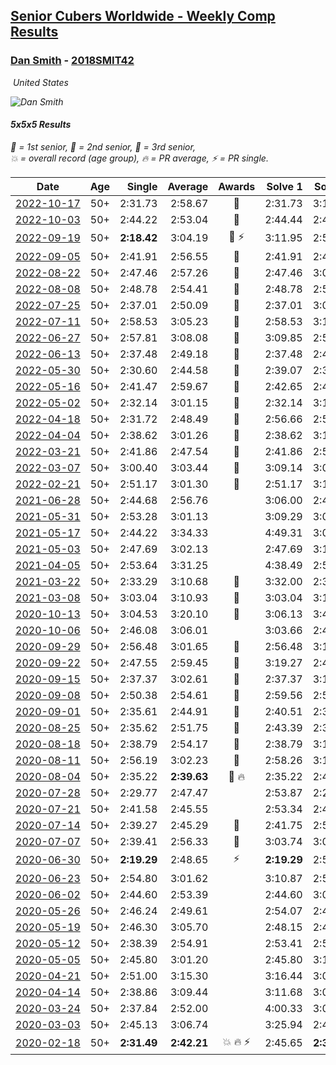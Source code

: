 <style>table {white-space: nowrap;}</style>
<link rel="stylesheet" type="text/css" href="/scw-comp/css/flags.css" />

## [Senior Cubers Worldwide - Weekly Comp Results](/scw-comp/results/)
### [Dan Smith](README.md) - [2018SMIT42](https://www.worldcubeassociation.org/persons/2018SMIT42?event=555)

<i class="flag flag-US" />&nbsp;United States

![Dan Smith](1570678334.png)

#### 5x5x5 Results

<span style="white-space: nowrap;">🥇 = 1st senior</span>, <span style="white-space: nowrap;">🥈 = 2nd senior</span>, <span style="white-space: nowrap;">🥉 = 3rd senior</span>, <span style="white-space: nowrap;">💥 = overall record (age group)</span>, <span style="white-space: nowrap;">🔥 = PR average</span>, <span style="white-space: nowrap;">⚡ = PR single</span>.

| Date | Age | Single | Average | Awards | Solve 1 | Solve 2 | Solve 3 | Solve 4 | Solve 5 | Video |
| :--: | :--: | --: | --: | :--: | --: | --: | --: | --: | --: | :-- |
| [2022-10-17](../../results/2022-10-17/555.md) | 50+ | 2:31.73 | 2:58.67 | 🥉 | 2:31.73 | 3:16.58 | 3:07.71 | DNS | DNS | [Desktop](https://www.facebook.com/events/815539682815599/permalink/834878977548336) / [Mobile](https://m.facebook.com/events/815539682815599?view=permalink&id=834878977548336) |
| [2022-10-03](../../results/2022-10-03/555.md) | 50+ | 2:44.22 | 2:53.04 | 🥉 | 2:44.44 | 2:44.22 | 3:10.45 | DNS | DNS | [Desktop](https://www.facebook.com/events/815539682815599/permalink/825765445126356) / [Mobile](https://m.facebook.com/events/815539682815599?view=permalink&id=825765445126356) |
| [2022-09-19](../../results/2022-09-19/555.md) | 50+ | **2:18.42** | 3:04.19 | 🥉 ⚡ | 3:11.95 | 2:51.22 | **2:18.42** | 3:11.95 | 3:09.40 | [Desktop](https://www.facebook.com/events/450657513693488/permalink/455553443203895) / [Mobile](https://m.facebook.com/events/450657513693488?view=permalink&id=455553443203895) |
| [2022-09-05](../../results/2022-09-05/555.md) | 50+ | 2:41.91 | 2:56.55 | 🥉 | 2:41.91 | 2:48.97 | 3:18.76 | DNS | DNS | [Desktop](https://www.facebook.com/events/448393960648054/permalink/449911077163009) / [Mobile](https://m.facebook.com/events/448393960648054?view=permalink&id=449911077163009) |
| [2022-08-22](../../results/2022-08-22/555.md) | 50+ | 2:47.46 | 2:57.26 | 🥉 | 2:47.46 | 3:01.52 | 3:02.80 | DNS | DNS | [Desktop](https://www.facebook.com/events/542579854309231/permalink/549844846916065) / [Mobile](https://m.facebook.com/events/542579854309231?view=permalink&id=549844846916065) |
| [2022-08-08](../../results/2022-08-08/555.md) | 50+ | 2:48.78 | 2:54.41 | 🥈 | 2:48.78 | 2:56.76 | 2:57.68 | DNS | DNS | [Desktop](https://www.facebook.com/events/619445529768906/permalink/621720946208031) / [Mobile](https://m.facebook.com/events/619445529768906?view=permalink&id=621720946208031) |
| [2022-07-25](../../results/2022-07-25/555.md) | 50+ | 2:37.01 | 2:50.09 | 🥇 | 2:37.01 | 3:08.26 | 2:45.00 | DNS | DNS | [Desktop](https://www.facebook.com/events/1016110945736319/permalink/1023285925018821) / [Mobile](https://m.facebook.com/events/1016110945736319?view=permalink&id=1023285925018821) |
| [2022-07-11](../../results/2022-07-11/555.md) | 50+ | 2:58.53 | 3:05.23 | 🥈 | 2:58.53 | 3:10.15 | 3:07.00 | DNS | DNS | [Desktop](https://www.facebook.com/events/443186990742814/permalink/451543449907168) / [Mobile](https://m.facebook.com/events/443186990742814?view=permalink&id=451543449907168) |
| [2022-06-27](../../results/2022-06-27/555.md) | 50+ | 2:57.81 | 3:08.08 | 🥈 | 3:09.85 | 2:57.81 | 3:16.58 | DNS | DNS | [Desktop](https://www.facebook.com/events/605852520957703/permalink/614842013392087) / [Mobile](https://m.facebook.com/events/605852520957703?view=permalink&id=614842013392087) |
| [2022-06-13](../../results/2022-06-13/555.md) | 50+ | 2:37.48 | 2:49.18 | 🥇 | 2:37.48 | 2:46.27 | 3:03.79 | DNS | DNS | [Desktop](https://www.facebook.com/events/515728940298305/permalink/523488992855633) / [Mobile](https://m.facebook.com/events/515728940298305?view=permalink&id=523488992855633) |
| [2022-05-30](../../results/2022-05-30/555.md) | 50+ | 2:30.60 | 2:44.58 | 🥇 | 2:39.07 | 2:30.60 | 3:04.07 | DNS | DNS | [Desktop](https://www.facebook.com/events/1031249797503298/permalink/1039094140052197) / [Mobile](https://m.facebook.com/events/1031249797503298?view=permalink&id=1039094140052197) |
| [2022-05-16](../../results/2022-05-16/555.md) | 50+ | 2:41.47 | 2:59.67 | 🥇 | 2:42.65 | 2:41.47 | 3:34.89 | DNS | DNS | [Desktop](https://www.facebook.com/events/335240368547011/permalink/343608807710167) / [Mobile](https://m.facebook.com/events/335240368547011?view=permalink&id=343608807710167) |
| [2022-05-02](../../results/2022-05-02/555.md) | 50+ | 2:32.14 | 3:01.15 | 🥈 | 2:32.14 | 3:14.76 | 3:16.54 | DNS | DNS | [Desktop](https://www.facebook.com/events/766988371376362/permalink/775643900510809) / [Mobile](https://m.facebook.com/events/766988371376362?view=permalink&id=775643900510809) |
| [2022-04-18](../../results/2022-04-18/555.md) | 50+ | 2:31.72 | 2:48.49 | 🥈 | 2:56.66 | 2:57.10 | 2:31.72 | DNS | DNS | [Desktop](https://www.facebook.com/events/651121915952604/permalink/655290792202383) / [Mobile](https://m.facebook.com/events/651121915952604?view=permalink&id=655290792202383) |
| [2022-04-04](../../results/2022-04-04/555.md) | 50+ | 2:38.62 | 3:01.26 | 🥈 | 2:38.62 | 3:11.45 | 3:13.70 | DNS | DNS | [Desktop](https://www.facebook.com/events/405703218032158/permalink/413862643882882) / [Mobile](https://m.facebook.com/events/405703218032158?view=permalink&id=413862643882882) |
| [2022-03-21](../../results/2022-03-21/555.md) | 50+ | 2:41.86 | 2:47.54 | 🥈 | 2:41.86 | 2:57.31 | 2:43.44 | DNS | DNS | [Desktop](https://www.facebook.com/events/498666361787423/permalink/507492717571454) / [Mobile](https://m.facebook.com/events/498666361787423?view=permalink&id=507492717571454) |
| [2022-03-07](../../results/2022-03-07/555.md) | 50+ | 3:00.40 | 3:03.44 | 🥉 | 3:09.14 | 3:00.40 | 3:00.77 | DNS | DNS | [Desktop](https://www.facebook.com/events/535512814493645/permalink/543237943721132) / [Mobile](https://m.facebook.com/events/535512814493645?view=permalink&id=543237943721132) |
| [2022-02-21](../../results/2022-02-21/555.md) | 50+ | 2:51.17 | 3:01.30 | 🥈 | 2:51.17 | 3:10.95 | 3:01.79 | DNS | DNS | [Desktop](https://www.facebook.com/events/627504321814800/permalink/635472544351311) / [Mobile](https://m.facebook.com/events/627504321814800?view=permalink&id=635472544351311) |
| [2021-06-28](../../results/2021-06-28/555.md) | 50+ | 2:44.68 | 2:56.76 |  | 3:06.00 | 2:44.68 | 2:59.59 | DNS | DNS | [Desktop](https://www.facebook.com/events/248738199926629/permalink/256337192500063) / [Mobile](https://m.facebook.com/events/248738199926629?view=permalink&id=256337192500063) |
| [2021-05-31](../../results/2021-05-31/555.md) | 50+ | 2:53.28 | 3:01.13 |  | 3:09.29 | 3:00.82 | 2:53.28 | DNS | DNS | [Desktop](https://www.facebook.com/events/1677723082618127/permalink/1687769031613532) / [Mobile](https://m.facebook.com/events/1677723082618127?view=permalink&id=1687769031613532) |
| [2021-05-17](../../results/2021-05-17/555.md) | 50+ | 2:44.22 | 3:34.33 |  | 4:49.31 | 3:09.45 | 2:44.22 | DNS | DNS | [Desktop](https://www.facebook.com/events/373354890741855/permalink/380463840030960) / [Mobile](https://m.facebook.com/events/373354890741855?view=permalink&id=380463840030960) |
| [2021-05-03](../../results/2021-05-03/555.md) | 50+ | 2:47.69 | 3:02.13 |  | 2:47.69 | 3:17.60 | 3:01.10 | DNS | DNS | [Desktop](https://www.facebook.com/events/158701836186375/permalink/167195022003723) / [Mobile](https://m.facebook.com/events/158701836186375?view=permalink&id=167195022003723) |
| [2021-04-05](../../results/2021-04-05/555.md) | 50+ | 2:53.64 | 3:31.25 |  | 4:38.49 | 2:53.64 | 3:01.62 | DNS | DNS | [Desktop](https://www.facebook.com/events/2619499895016321/permalink/2628752457424398) / [Mobile](https://m.facebook.com/events/2619499895016321?view=permalink&id=2628752457424398) |
| [2021-03-22](../../results/2021-03-22/555.md) | 50+ | 2:33.29 | 3:10.68 | 🥉 | 3:32.00 | 2:33.29 | 3:26.74 | DNS | DNS | [Desktop](https://www.facebook.com/events/2537500386546221/permalink/2547157865580473) / [Mobile](https://m.facebook.com/events/2537500386546221?view=permalink&id=2547157865580473) |
| [2021-03-08](../../results/2021-03-08/555.md) | 50+ | 3:03.04 | 3:10.93 | 🥈 | 3:03.04 | 3:13.79 | 3:15.96 | DNS | DNS | [Desktop](https://www.facebook.com/events/161142189072151/permalink/167603105092726) / [Mobile](https://m.facebook.com/events/161142189072151?view=permalink&id=167603105092726) |
| [2020-10-13](../../results/2020-10-13/555.md) | 50+ | 3:04.53 | 3:20.10 | 🥉 | 3:06.13 | 3:49.64 | 3:04.53 | DNS | DNS | [Desktop](https://www.facebook.com/events/746942356162446/permalink/751733412350007) / [Mobile](https://m.facebook.com/events/746942356162446?view=permalink&id=751733412350007) |
| [2020-10-06](../../results/2020-10-06/555.md) | 50+ | 2:46.08 | 3:06.01 |  | 3:03.66 | 2:46.08 | 3:28.29 | DNS | DNS | [Desktop](https://www.facebook.com/events/427181104911253/permalink/437238780572152) / [Mobile](https://m.facebook.com/events/427181104911253?view=permalink&id=437238780572152) |
| [2020-09-29](../../results/2020-09-29/555.md) | 50+ | 2:56.48 | 3:01.65 | 🥉 | 2:56.48 | 3:10.17 | 2:58.29 | DNS | DNS | [Desktop](https://www.facebook.com/events/427181104911253/permalink/431743861121644) / [Mobile](https://m.facebook.com/events/427181104911253?view=permalink&id=431743861121644) |
| [2020-09-22](../../results/2020-09-22/555.md) | 50+ | 2:47.55 | 2:59.45 | 🥉 | 3:19.27 | 2:47.55 | 2:51.54 | DNS | DNS | [Desktop](https://www.facebook.com/events/342541897161786/permalink/346735893409053) / [Mobile](https://m.facebook.com/events/342541897161786?view=permalink&id=346735893409053) |
| [2020-09-15](../../results/2020-09-15/555.md) | 50+ | 2:37.37 | 3:02.61 | 🥉 | 2:37.37 | 3:19.41 | 3:11.04 | DNS | DNS | [Desktop](https://www.facebook.com/events/655903882008117/permalink/661765348088637) / [Mobile](https://m.facebook.com/events/655903882008117?view=permalink&id=661765348088637) |
| [2020-09-08](../../results/2020-09-08/555.md) | 50+ | 2:50.38 | 2:54.61 | 🥉 | 2:59.56 | 2:53.90 | 2:50.38 | DNS | DNS | [Desktop](https://www.facebook.com/events/655903882008117/permalink/656010341997471) / [Mobile](https://m.facebook.com/events/655903882008117?view=permalink&id=656010341997471) |
| [2020-09-01](../../results/2020-09-01/555.md) | 50+ | 2:35.61 | 2:44.91 | 🥇 | 2:40.51 | 2:35.61 | 2:58.61 | DNS | DNS | [Desktop](https://www.facebook.com/events/987180995036806/permalink/992470331174539) / [Mobile](https://m.facebook.com/events/987180995036806?view=permalink&id=992470331174539) |
| [2020-08-25](../../results/2020-08-25/555.md) | 50+ | 2:35.62 | 2:51.75 | 🥉 | 2:43.39 | 2:35.62 | 3:16.24 | DNS | DNS | [Desktop](https://www.facebook.com/events/375269430142971/permalink/379899466346634) / [Mobile](https://m.facebook.com/events/375269430142971?view=permalink&id=379899466346634) |
| [2020-08-18](../../results/2020-08-18/555.md) | 50+ | 2:38.79 | 2:54.17 | 🥈 | 2:38.79 | 3:10.96 | 2:52.75 | DNS | DNS | [Desktop](https://www.facebook.com/events/3231806576868309/permalink/3252007768181523) / [Mobile](https://m.facebook.com/events/3231806576868309?view=permalink&id=3252007768181523) |
| [2020-08-11](../../results/2020-08-11/555.md) | 50+ | 2:56.19 | 3:02.23 | 🥈 | 2:58.26 | 3:12.23 | 2:56.19 | DNS | DNS | [Desktop](https://www.facebook.com/events/1112228215845470/permalink/1117137262021232) / [Mobile](https://m.facebook.com/events/1112228215845470?view=permalink&id=1117137262021232) |
| [2020-08-04](../../results/2020-08-04/555.md) | 50+ | 2:35.22 | **2:39.63** | 🥉 🔥 | 2:35.22 | 2:43.35 | 2:40.31 | DNS | DNS | [Desktop](https://www.facebook.com/events/770016233779888/permalink/775225113259000) / [Mobile](https://m.facebook.com/events/770016233779888?view=permalink&id=775225113259000) |
| [2020-07-28](../../results/2020-07-28/555.md) | 50+ | 2:29.77 | 2:47.47 |  | 2:53.87 | 2:29.77 | 2:55.87 | 2:41.78 | 2:46.75 | [Desktop](https://www.facebook.com/events/299658408049797/permalink/304803070868664) / [Mobile](https://m.facebook.com/events/299658408049797?view=permalink&id=304803070868664) |
| [2020-07-21](../../results/2020-07-21/555.md) | 50+ | 2:41.58 | 2:45.55 |  | 2:53.34 | 2:41.58 | 2:41.73 | DNS | DNS | [Desktop](https://www.facebook.com/events/3081159145282455/permalink/3097459720319064) / [Mobile](https://m.facebook.com/events/3081159145282455?view=permalink&id=3097459720319064) |
| [2020-07-14](../../results/2020-07-14/555.md) | 50+ | 2:39.27 | 2:45.29 | 🥉 | 2:41.75 | 2:54.84 | 2:39.27 | DNS | DNS | [Desktop](https://www.facebook.com/events/2729568740635198/permalink/2734110893514316) / [Mobile](https://m.facebook.com/events/2729568740635198?view=permalink&id=2734110893514316) |
| [2020-07-07](../../results/2020-07-07/555.md) | 50+ | 2:39.41 | 2:56.33 | 🥉 | 3:03.74 | 3:05.85 | 2:39.41 | DNS | DNS | [Desktop](https://www.facebook.com/events/307625317040136/permalink/311930559942945) / [Mobile](https://m.facebook.com/events/307625317040136?view=permalink&id=311930559942945) |
| [2020-06-30](../../results/2020-06-30/555.md) | 50+ | **2:19.29** | 2:48.65 | ⚡ | **2:19.29** | 2:53.42 | 2:40.69 | 2:51.84 | 3:06.68 | [Desktop](https://www.facebook.com/events/284746466306313/permalink/289286089185684) / [Mobile](https://m.facebook.com/events/284746466306313?view=permalink&id=289286089185684) |
| [2020-06-23](../../results/2020-06-23/555.md) | 50+ | 2:54.80 | 3:01.62 |  | 3:10.87 | 2:59.20 | 2:54.80 | DNS | DNS | [Desktop](https://www.facebook.com/events/268636114456043/permalink/281908189795502) / [Mobile](https://m.facebook.com/events/268636114456043?view=permalink&id=281908189795502) |
| [2020-06-02](../../results/2020-06-02/555.md) | 50+ | 2:44.60 | 2:53.39 |  | 2:44.60 | 3:03.43 | 2:52.14 | DNS | DNS | [Desktop](https://www.facebook.com/events/573401076937046/permalink/578239283119892) / [Mobile](https://m.facebook.com/events/573401076937046?view=permalink&id=578239283119892) |
| [2020-05-26](../../results/2020-05-26/555.md) | 50+ | 2:46.24 | 2:49.61 |  | 2:54.07 | 2:48.51 | 2:46.24 | DNS | DNS | [Desktop](https://www.facebook.com/events/637852836799991/permalink/641464449772163) / [Mobile](https://m.facebook.com/events/637852836799991?view=permalink&id=641464449772163) |
| [2020-05-19](../../results/2020-05-19/555.md) | 50+ | 2:46.30 | 3:05.70 |  | 2:48.15 | 2:46.30 | 3:42.66 | DNS | DNS | [Desktop](https://www.facebook.com/events/201300894172579/permalink/204240630545272) / [Mobile](https://m.facebook.com/events/201300894172579?view=permalink&id=204240630545272) |
| [2020-05-12](../../results/2020-05-12/555.md) | 50+ | 2:38.39 | 2:54.91 |  | 2:53.41 | 2:58.54 | 2:38.39 | 3:14.16 | 2:52.77 | [Desktop](https://www.facebook.com/events/276138643524223/permalink/279812426490178) / [Mobile](https://m.facebook.com/events/276138643524223?view=permalink&id=279812426490178) |
| [2020-05-05](../../results/2020-05-05/555.md) | 50+ | 2:45.80 | 3:01.20 |  | 2:45.80 | 3:16.25 | 2:59.07 | 2:54.89 | 3:09.65 | [Desktop](https://www.facebook.com/events/557526585195168/permalink/562154278065732) / [Mobile](https://m.facebook.com/events/557526585195168?view=permalink&id=562154278065732) |
| [2020-04-21](../../results/2020-04-21/555.md) | 50+ | 2:51.00 | 3:15.30 |  | 3:16.44 | 3:01.60 | 3:27.87 | 3:46.32 | 2:51.00 | [Desktop](https://www.facebook.com/events/538096063773916/permalink/542816846635171) / [Mobile](https://m.facebook.com/events/538096063773916?view=permalink&id=542816846635171) |
| [2020-04-14](../../results/2020-04-14/555.md) | 50+ | 2:38.86 | 3:09.44 |  | 3:11.68 | 3:07.92 | 3:24.15 | 3:08.73 | 2:38.86 | [Desktop](https://www.facebook.com/events/1400953806773430/permalink/1405783112957166) / [Mobile](https://m.facebook.com/events/1400953806773430?view=permalink&id=1405783112957166) |
| [2020-03-24](../../results/2020-03-24/555.md) | 50+ | 2:37.84 | 2:52.00 |  | 4:00.33 | 3:09.17 | 2:37.84 | 2:41.11 | 2:45.72 | [Desktop](https://www.facebook.com/events/5078365835514885/permalink/5104818136202988) / [Mobile](https://m.facebook.com/events/5078365835514885?view=permalink&id=5104818136202988) |
| [2020-03-03](../../results/2020-03-03/555.md) | 50+ | 2:45.13 | 3:06.74 |  | 3:25.94 | 2:45.13 | 3:09.16 | DNS | DNS | [Desktop](https://www.facebook.com/events/2637344919882558/permalink/2642874512662932) / [Mobile](https://m.facebook.com/events/2637344919882558?view=permalink&id=2642874512662932) |
| [2020-02-18](../../results/2020-02-18/555.md) | 50+ | **2:31.49** | **2:42.21** | 💥 🔥 ⚡ | 2:45.65 | **2:31.49** | 2:49.49 | DNS | DNS | [Desktop](https://www.facebook.com/events/538921670053895/permalink/539390146673714) / [Mobile](https://m.facebook.com/events/538921670053895?view=permalink&id=539390146673714) |


<!-- Global site tag (gtag.js) - Google Analytics -->
<script async src="https://www.googletagmanager.com/gtag/js?id=UA-86348435-3"></script>
<script>window.dataLayer = window.dataLayer || []; function gtag() {dataLayer.push(arguments);} gtag('js', new Date()); gtag('config', 'UA-86348435-3');</script>
